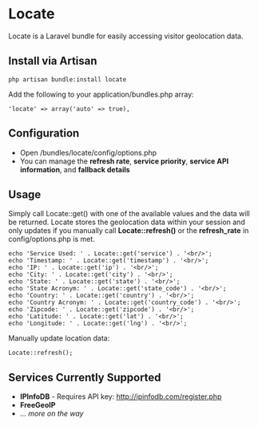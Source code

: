 Locate
======

Locate is a Laravel bundle for easily accessing visitor geolocation data.

Install via Artisan
-------
    php artisan bundle:install locate
Add the following to your application/bundles.php array:

    'locate' => array('auto' => true),


Configuration
-------
*   Open /bundles/locate/config/options.php
*   You can manage the **refresh rate**, **service priority**, **service API information**, and **fallback details**

Usage
-------
Simply call Locate::get() with one of the available values and the data will be returned. Locate stores the geolocation data within your session and only updates if you manually call **Locate::refresh()** or the **refresh_rate** in config/options.php is met.

    echo 'Service Used: ' . Locate::get('service') . '<br/>';
    echo 'Timestamp: ' . Locate::get('timestamp') . '<br/>';
    echo 'IP: ' . Locate::get('ip') . '<br/>';
    echo 'City: ' . Locate::get('city') . '<br/>';
    echo 'State: ' . Locate::get('state') . '<br/>';
    echo 'State Acronym: ' . Locate::get('state_code') . '<br/>';
    echo 'Country: ' . Locate::get('country') . '<br/>';
    echo 'Country Acronym: ' . Locate::get('country_code') . '<br/>';
    echo 'Zipcode: ' . Locate::get('zipcode') . '<br/>';
    echo 'Latitude: ' . Locate::get('lat') . '<br/>';
    echo 'Longitude: ' . Locate::get('lng') . '<br/>';

Manually update location data:

    Locate::refresh();

Services Currently Supported
-------
*   **IPInfoDB** - Requires API key: http://ipinfodb.com/register.php
*   **FreeGeoIP**
*   _... more on the way_